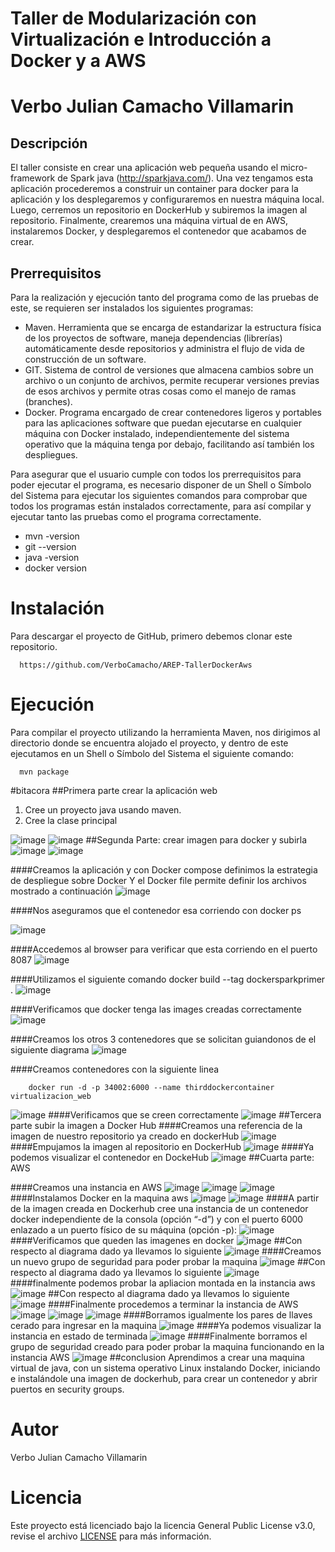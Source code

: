 # Taller de Modularización con Virtualización e Introducción a Docker y a AWS
# Verbo Julian Camacho Villamarin


## Descripción
El taller consiste en crear una aplicación web pequeña usando el micro-framework de Spark java 
(http://sparkjava.com/). Una vez tengamos esta aplicación procederemos a construir un container 
para docker para la aplicación y los desplegaremos y configuraremos en nuestra máquina local. Luego,
cerremos un repositorio en DockerHub y subiremos la imagen al repositorio. Finalmente, crearemos una 
máquina virtual de en AWS, instalaremos Docker, y desplegaremos el contenedor que acabamos de crear.
## Prerrequisitos
Para la realización y ejecución tanto del programa como de las pruebas de este, se requieren ser instalados los siguientes programas:

  - Maven. Herramienta que se encarga de estandarizar la estructura física de los proyectos de software, maneja dependencias (librerías) automáticamente desde repositorios y           administra el flujo de vida de construcción de un software.
  - GIT. Sistema de control de versiones que almacena cambios sobre un archivo o un conjunto de archivos, permite recuperar versiones previas de esos archivos y permite otras         cosas como el manejo de ramas (branches).
  - Docker. Programa encargado de crear contenedores ligeros y portables para las aplicaciones software que puedan ejecutarse en cualquier máquina con Docker instalado,               independientemente del sistema operativo que la máquina tenga por debajo, facilitando así también los despliegues.
  
Para asegurar que el usuario cumple con todos los prerrequisitos para poder ejecutar el programa, es necesario disponer de un Shell o Símbolo del Sistema para ejecutar los siguientes comandos para comprobar que todos los programas están instalados correctamente, para así compilar y ejecutar tanto las pruebas como el programa correctamente.

  - mvn -version
  - git --version
  - java -version
  - docker version
  
# Instalación
Para descargar el proyecto de GitHub, primero debemos clonar este repositorio.

      https://github.com/VerboCamacho/AREP-TallerDockerAws
      
# Ejecución
Para compilar el proyecto utilizando la herramienta Maven, nos dirigimos al directorio donde se encuentra alojado el proyecto, y dentro de este ejecutamos en un Shell o Símbolo del Sistema el siguiente comando:

      mvn package
      
#bitacora
##Primera parte crear la aplicación web
 1) Cree un proyecto java usando maven.
 2) Cree la clase principal

![image](img/img1.png)
![image](img/img2.png)
##Segunda Parte: crear imagen para docker y subirla
![image](img/img.png)
![image](img/img_1.png)

####Creamos la aplicación y con Docker compose definimos la estrategia de despliegue sobre Docker Y el Docker file permite definir los archivos mostrado a continuación
![image](img/img_2.png)

####Nos aseguramos que el contenedor esa corriendo con docker ps

![image](img/img_4.png)

####Accedemos al browser para verificar que esta corriendo en el puerto 8087
![image](img/img_3.png)

####Utilizamos el siguiente comando docker build --tag dockersparkprimer .
![image](img/img_5.png)

####Verificamos que docker tenga las images creadas correctamente
![image](img/img_6.png)

####Creamos los otros 3 contenedores que se solicitan guiandonos de el siguiente diagrama
![image](img/img_7.png)

####Creamos contenedores con la siguiente linea

        docker run -d -p 34002:6000 --name thirddockercontainer virtualizacion_web
![image](img/img_8.png)
####Verificamos que se creen correctamente
![image](img/img_9.png)
##Tercera parte subir la imagen a Docker Hub
####Creamos una referencia de la imagen de nuestro repositorio ya creado en dockerHub
![image](img/img_10.png)
####Empujamos la imagen al repositorio en DockerHub
![image](img/img_11.png)
####Ya podemos visualizar el contenedor en DockeHub
![image](img/img_12.png)
##Cuarta parte: AWS

####Creamos una instancia en AWS
![image](img/img_13.png)
![image](img/img_14.png)
![image](img/img_15.png)
####Instalamos Docker en la maquina aws
![image](img/img_16.png)
![image](img/img_17.png)
####A partir de la imagen creada en Dockerhub cree una instancia de un contenedor docker independiente de la consola (opción “-d”) y con el puerto 6000 enlazado a un puerto físico de su máquina (opción -p):
![image](img/img_18.png)
####Verificamos que queden las imagenes en docker
![image](img/img_19.png)
##Con respecto al diagrama dado ya llevamos lo siguiente
![image](img/img_20.png)
####Creamos un nuevo grupo de seguridad para poder probar la maquina
![image](img/img_21.png)
##Con respecto al diagrama dado ya llevamos lo siguiente
![image](img/img_22.png)
####finalmente podemos probar la apliacion montada en la instancia aws
![image](img/img_23.png)
##Con respecto al diagrama dado ya llevamos lo siguiente
![image](img/img_24.png)
####Finalmente procedemos a terminar la instancia de AWS
![image](img/img_25.png)
![image](img/img_27.png)
![image](img/img_26.png)
####Borramos igualmente los pares de llaves cerado para ingresar en la maquina
![image](img/img_28.png)
####Ya podemos visualizar la instancia en estado de terminada
![image](img/img_29.png)
####Finalmente borramos el grupo de seguridad creado para poder probar la maquina funcionando en la instancia AWS
![image](img/img_30.png)
##conclusion
      Aprendimos a crear una maquina virtual de java, con un sistema operativo Linux instalando Docker,
      iniciando e instalándole una imagen de dockerhub, para crear un contenedor y abrir puertos en security groups. 
 # Autor
Verbo Julian Camacho Villamarin
 
 # Licencia

Este proyecto está licenciado bajo la licencia General Public License v3.0, revise el archivo [LICENSE](LICENSE.txt) para más información.
